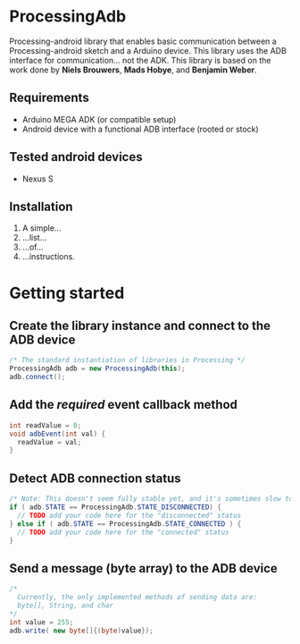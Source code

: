 # ProcessingAdb
Processing-android library that enables basic communication between a Processing-android sketch and a Arduino device. This library uses the ADB interface for communication... not the ADK.
This library is based on the work done by **Niels Brouwers**, **Mads Hobye**, and **Benjamin Weber**.

## Requirements
* Arduino MEGA ADK (or compatible setup)
* Android device with a functional ADB interface (rooted or stock)

## Tested android devices
* Nexus S

## Installation
1. A simple...
2. ...list...
3. ...of...
4. ...instructions.

# Getting started

## Create the library instance and connect to the ADB device
``` java
/* The standard instantiation of libraries in Processing */
ProcessingAdb adb = new ProcessingAdb(this);
adb.connect();
```

## Add the *required* event callback method
``` java
int readValue = 0;
void adbEvent(int val) {
  readValue = val;
}
```

## Detect ADB connection status
``` java
/* Note: This doesn't seem fully stable yet, and it's sometimes slow to react. */
if ( adb.STATE == ProcessingAdb.STATE_DISCONNECTED) {
  // TODO add your code here for the "disconnected" status
} else if ( adb.STATE == ProcessingAdb.STATE_CONNECTED ) {
  // TODO add your code here for the "connected" status
}
```

## Send a message (byte array) to the ADB device
``` java
/* 
  Currently, the only implemented methods of sending data are:
  byte[], String, and char
*/
int value = 255;
adb.write( new byte[]{(byte)value});
```